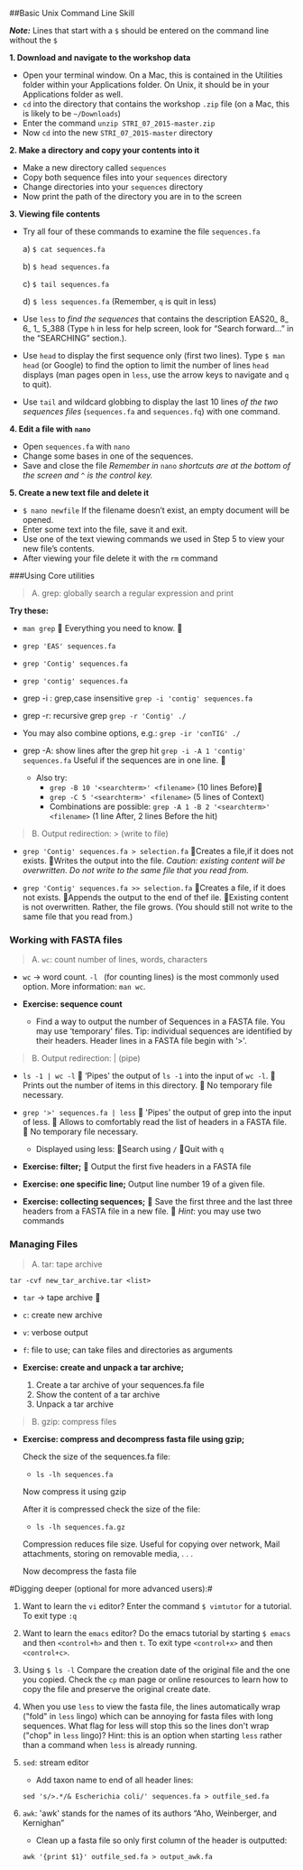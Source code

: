 ##Basic Unix Command Line Skill

***Note:*** Lines that start with a `$` should be entered on the command line without the  `$`

**1. Download and navigate to the workshop data**

- Open your terminal window. On a Mac, this is contained in the Utilities folder within your Applications folder. On Unix, it should be in your Applications folder as well.
- `cd` into the directory that contains the workshop `.zip` file (on a Mac, this is likely to be `~/Downloads`)
- Enter the command `unzip STRI_07_2015-master.zip`
- Now `cd` into the new `STRI_07_2015-master` directory

**2. Make a directory and copy your contents into it**

- Make a new directory called `sequences`
- Copy both sequence files into your `sequences` directory
- Change directories into your `sequences` directory
- Now print the path of the directory you are in to the screen

**3. Viewing file contents**

- Try all four of these commands to examine the file `sequences.fa`
    
    a)  `$ cat sequences.fa`
    
    b)  `$ head sequences.fa`
    
    c)  `$ tail sequences.fa`
    
    d)  `$ less sequences.fa`   (Remember, `q` is quit in less)
    
- Use `less` to *find the sequences* that contains the description EAS20_ 8_ 6_ 1_  5_388 (Type `h` in less for help screen, look for “Search forward…” in the “SEARCHING” section.).
    
- Use `head` to display the first sequence only (first two lines). Type `$ man head` (or Google) to find the option to limit the number of lines `head` displays (man pages open in `less`, use the arrow keys to navigate and `q` to quit).
    
- Use `tail` and wildcard globbing to display the last 10 lines *of the two sequences files* (`sequences.fa` and `sequences.fq`) with one command.

**4. Edit a file with `nano`**

- Open `sequences.fa` with `nano`
- Change some bases in one of the sequences.
- Save and close the file
*Remember in* `nano` *shortcuts are at the bottom of the screen and* `^` *is the control key.*

**5. Create a new text file and delete it**

- `$ nano newfile` If the filename doesn’t exist, an empty document will be opened.
- Enter some text into the file, save it and exit.
- Use one of the text viewing commands we used in Step 5 to view your new file’s contents.
- After viewing your file delete it with the `rm` command

###Using Core utilities

> A. grep: globally search a regular expression and print

**Try these:**

- `man grep`
􏰀 Everything you need to know. 􏰀

- `grep 'EAS' sequences.fa`
- `grep 'Contig' sequences.fa`
- `grep 'contig' sequences.fa`

- grep -i : grep,case insensitive
`grep -i 'contig' sequences.fa`

- grep -r: recursive grep
`grep -r 'Contig' ./`

- You may also combine options, e.g.:
`grep -ir 'conTIG' ./`

- grep -A: show lines after the grep hit
`grep -i -A 1 'contig' sequences.fa` Useful if the sequences are in one line. 􏰀

    - Also try:
        - `grep -B 10 '<searchterm>' <filename>` (10 lines Before)􏰀
        - `grep -C 5 '<searchterm>' <filename>` (5 lines of Context)
        - Combinations are possible: `grep -A 1 -B 2 '<searchterm>' <filename>` (1 line After, 2 lines Before the hit)

>   B. Output redirection: > (write to file)

- `grep 'Contig' sequences.fa > selection.fa`
􏰀Creates a file,if it does not exists.
􏰀Writes the output into the file. *Caution: existing content will be overwritten. Do not write to the same file that you read from.*

- `grep 'Contig' sequences.fa >> selection.fa`
􏰀Creates a file, if it does not exists.
􏰀Appends the output to the end of thef ile.
􏰀Existing content is not overwritten. Rather, the file grows. (You should still not write to the same file that you read from.)

### Working with FASTA files

>   A. `wc`: count number of lines, words, characters

- `wc` → word count. `-l ` (for counting lines) is the most commonly used option. More information: `man wc`.

- **Exercise: sequence count**

    - Find a way to output the number of Sequences in a FASTA file.
You may use ‘temporary' files.
Tip: individual sequences are identified by their headers. Header lines in a FASTA file begin with ‘>'.

> B. Output redirection: | (pipe)

- `ls -1 | wc -l`
􏰀 
‘Pipes' the output of  `ls -1` into the input of `wc -l`. 􏰀 Prints out the number of items in this directory.
􏰀 No temporary file necessary.

- `grep '>' sequences.fa | less`
􏰀 'Pipes' the output of grep into the input of less.
􏰀 Allows to comfortably read the list of headers in a FASTA file. 􏰀 No temporary file necessary.
 
    - Displayed using  less:
􏰀Search using `/`
􏰀Quit with `q`

- **Exercise: filter;**
􏰀 Output the first five headers in a FASTA file

- **Exercise: one specific line;**
Output line number 19 of a given file.

- **Exercise: collecting sequences;**
􏰀 Save the first three and the last three headers from a FASTA file in a new file.
􏰀 _Hint_: you may use two commands


### Managing Files

> A. tar: tape archive

`tar -cvf new_tar_archive.tar <list>`

- `tar` → tape archive 􏰀 
- `c`: create new archive
- `v`: verbose output
- `f`: file to use; can take files and directories as arguments

- **Exercise: create and unpack a tar archive;**

    1. Create a tar archive of your sequences.fa file
    2. Show the content of a tar archive
    3. Unpack a tar archive

> B. gzip: compress files

- **Exercise: compress and decompress fasta file using gzip;**

    Check the size of the sequences.fa file:
    - `ls -lh sequences.fa`
    
    Now compress it using gzip
    
    After it is compressed check the size of the file:
    - `ls -lh sequences.fa.gz`

    Compression reduces file size. Useful for copying over network, Mail attachments, storing on removable media, . . .

    Now decompress the fasta file



#Digging deeper (optional for more advanced users):#
1.  Want to learn the `vi` editor? Enter the command `$ vimtutor` for a tutorial. To exit type `:q`
2.  Want to learn the `emacs` editor? Do the emacs tutorial by starting `$ emacs` and then `<control+h>` and then `t`. To exit type `<control+x>` and then `<control+c>`.
3.  Using  `$ ls -l` Compare the creation date of the original file and the one you copied. Check the `cp` man page or online resources to learn how to copy the file and preserve the original create date.
4.  When you use `less` to view the fasta file, the lines automatically wrap ("fold" in `less` lingo) which can be annoying for fasta files with long sequences. What flag for less will stop this so the lines don't wrap ("chop" in `less` lingo)? Hint: this is an option when starting `less` rather than a command when `less` is already running.
5. `sed`: stream editor

    - Add taxon name to end of all header lines:

    `sed 's/>.*/& Escherichia coli/' sequences.fa > outfile_sed.fa`

6. `awk`: 'awk' stands for the names of its authors “Aho, Weinberger, and Kernighan”
    
    - Clean up a fasta file so only first column of the header is outputted:

    `awk '{print $1}' outfile_sed.fa > output_awk.fa`